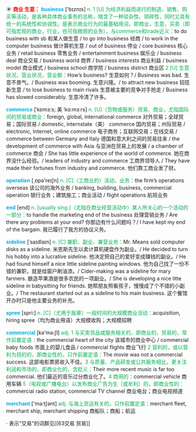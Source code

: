 ☀ <font color="red">**商业 生意：**</font>
<font color="sky blue">**business**</font> ['bɪznɪs] 
<font color="#00b050">n. 1 [U] 为经济利益而进行的制造、销售、购买等活动，是各种具体商业事务的总称，暗含了一种驳杂性、琐碎性，同时又具有统一的系统性和协调性。是表示商业行为的最基础用词，即商业，生意，买卖（即可指宏观的商业，行业，也可指微观的业务），与commerce和trade近义：</font>to do business with sb 和某人做生意 / to go into business 经商 / to work in the computer business 做计算机生意 / out of business 停业 / core business 核心业务 / retail business 零售业务 / entertainment business 娱乐业 / business deal 商业交易 / business world 商界 / business interests 商业利益 / business model 商业模式 / business school 商学院 / business district 商业区 <font color="#00b050">2 [U] 生意状况，营业状况，营业额：</font>How’s business? 生意如何？/ Business was bad. 生意不景气。/ Business was booming. 生意兴隆。/ to attract new business 招揽新生意 / to lose business to main rivals 生意被主要的竞争对手抢走 / Business has slowed considerably. 生意冷清了许多。
           
<font color="sky blue">**commerce**</font> [ˈkɒmɜ:s; 美 ˈkɑ:mɜ:rs]
<font color="#00b050">n. [U]（货物或服务）贸易、商业，尤指国际间的贸易或商业：</font>foreign, global, international commerce 对外贸易；全球贸易；国际贸易 / domestic, internstate（美） commerce 国内贸易；州际贸易 / electronic, Internet, online commerce 电子商务；互联网交易；在线交易 / commerce between Germany and Italy 德国和意大利之间的贸易往来 / the development of commerce with Asia 与亚洲在贸易上的发展 / a chamber of commerce 商会 / She has little experience of the world of commerce. 她在商界没什么经验。/ leaders of industry and commerce 工商界领导人 / They have made their fortunes from industry and commerce. 他们靠工商业发了财。

<font color="sky blue">**operation**</font> [͵ɒpə'reɪʃn] 
<font color="#00b050">n. [C]（工商业的）活动，业务：</font>the firm’s operations overseas 该公司的海外业务 / banking, building, business, commercial operation 银行业务；建筑施工；商业活动 / flight operations 航班业务

<font color="sky blue">**end**</font> [end] 
<font color="#00b050">n. [usually sing.]（尤指在商业经营活动中）某人所关心的一个活动的一部分：</font>to handle the marketing end of the business 处理营销业务 / Are there any problems at your end? 你那边有什么问题吗？/ I have kept my end of the bargain. 我已履行了我方的协议义务。
           
<font color="sky blue">**sideline**</font> [ˈsaɪdlaɪn]
<font color="#00b050">n. [C] 兼职、副业、兼营业务：</font>Mr. Means sold computer disks as a sideline. 米恩斯先生以卖计算机硬盘作为副业。/ He decided to turn his hobby into a lucrative sideline. 他决定把自己的爱好变成赚钱的副业。/ He had found himself a nice little sideline painting windows. 他为自己找了一份不错的兼职，就是给窗户刷油漆。/ Cider-making was a sideline for mary farmers. 酿造苹果酒是很多农民的一项副业。/ She is developing a nice litte sideline in babysitting for friends. 她帮朋友照看孩子，慢慢成了个不错的小副业。/ The restaurant started out as a sideline to his main business. 这个餐馆开办时只是他主要业务的补充。
           
<font color="sky blue">**spree**</font> [spri:]
<font color="#00b050">n. [C]（尤用于报章）一段时间的大规模商业活动：</font>acquisition, hiring spree（均为商业用语）大规模收购；大规模招聘

<font color="sky blue">**commercial**</font> [kə'mə:ʃl] 
<font color="#00b050">adj. 1 与买卖货品或服务相关的，即商业的，贸易的，常作前置定语：</font>the commercial heart of the city 该城市的商业中心 / commercial baby foods 市面上的婴儿食品 / commercial flights 商业飞行 <font color="#00b050">2 营利的，或以营利为目的的，即商业性的，只作前置定语：</font>The movie was not a commercial success. 这部电影票房收入不佳。<font color="#00b050">3 与质量、产品研发或公共服务相比，更关注利润和市场的，即商业化的，含贬义：</font>Their more recent music is far too commercial. 他们最近的音乐过分商业化了。<font color="#00b050">4 商用的：</font>commercial vehicle 商用车辆 <font color="#00b050">5（电视或广播电台）以发布商业广告为生（或牟利）的，即商业性的：</font>commercial radio station, commercial TV channel 商业电台；商业电视频道

<font color="sky blue">**merchant**</font> ['mə:tʃənt] 
<font color="#00b050">adj. 与海上货运有关的，只作前置定语：</font>merchant fleet, merchant ship, merchant shipping 商船队；商船；航运

· 表示“交易”的词群见[[63交易 贸易]]
